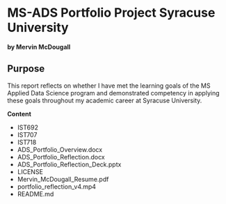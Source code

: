 # MS-ADS Portfolio Project Syracuse University

__by Mervin McDougall__

## Purpose

This report reflects on whether I have met the learning goals of the MS Applied Data Science program and demonstrated competency in applying these goals throughout my academic career at Syracuse University.

__Content__

- IST692
- IST707
- IST718
- ADS_Portfolio_Overview.docx
- ADS_Portfolio_Reflection.docx
- ADS_Portfolio_Reflection_Deck.pptx
- LICENSE
- Mervin_McDougall_Resume.pdf
- portfolio_reflection_v4.mp4
- README.md


